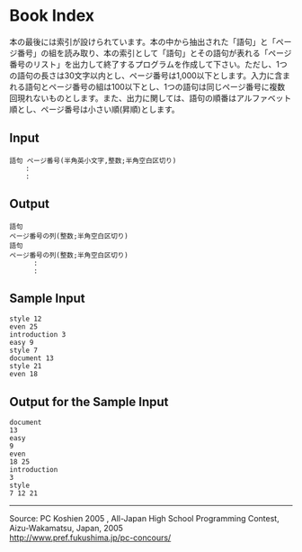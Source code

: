 # Book Index

本の最後には索引が設けられています。本の中から抽出された「語句」と「ページ番号」の組を読み取り、本の索引として「語句」とその語句が表れる「ページ番号のリスト」を出力して終了するプログラムを作成して下さい。ただし、1つの語句の長さは30文字以内とし、ページ番号は1,000以下とします。入力に含まれる語句とページ番号の組は100以下とし、1つの語句は同じページ番号に複数回現れないものとします。また、出力に関しては、語句の順番はアルファベット順とし、ページ番号は小さい順(昇順)とします。

## Input

    語句 ページ番号(半角英小文字,整数;半角空白区切り)
        :
        :

## Output

    語句
    ページ番号の列(整数;半角空白区切り)
    語句
    ページ番号の列(整数;半角空白区切り)
          :
          :

## Sample Input

    style 12
    even 25
    introduction 3
    easy 9
    style 7
    document 13
    style 21
    even 18

## Output for the Sample Input

    document
    13
    easy
    9
    even
    18 25
    introduction
    3
    style
    7 12 21

* * *

Source: PC Koshien 2005 , All-Japan High School Programming Contest, Aizu-Wakamatsu, Japan, 2005   
<http://www.pref.fukushima.jp/pc-concours/>
